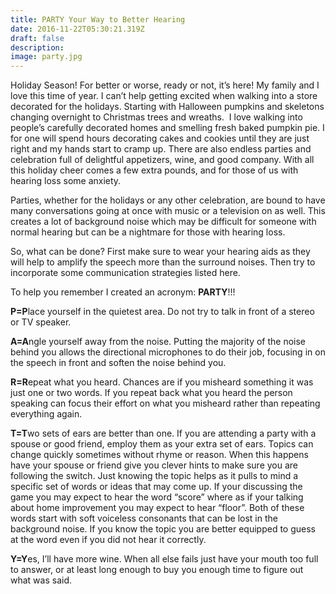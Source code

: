 ```yaml
---
title: PARTY Your Way to Better Hearing
date: 2016-11-22T05:30:21.319Z
draft: false
description:
image: party.jpg
---
```


<!--StartFragment-->

Holiday Season! For better or worse, ready or not, it’s here! My family and I love this time of year. I can’t help getting excited when walking into a store decorated for the holidays. Starting with Halloween pumpkins and skeletons changing overnight to Christmas trees and wreaths.  I love walking into people’s carefully decorated homes and smelling fresh baked pumpkin pie. I for one will spend hours decorating cakes and cookies until they are just right and my hands start to cramp up. There are also endless parties and celebration full of delightful appetizers, wine, and good company. With all this holiday cheer comes a few extra pounds, and for those of us with hearing loss some anxiety.

Parties, whether for the holidays or any other celebration, are bound to have many conversations going at once with music or a television on as well. This creates a lot of background noise which may be difficult for someone with normal hearing but can be a nightmare for those with hearing loss.

So, what can be done? First make sure to wear your hearing aids as they will help to amplify the speech more than the surround noises. Then try to incorporate some communication strategies listed here.

To help you remember I created an acronym: **PARTY**!!!

**P=P**lace yourself in the quietest area. Do not try to talk in front of a stereo or TV speaker.

**A=A**ngle yourself away from the noise. Putting the majority of the noise behind you allows the directional microphones to do their job, focusing in on the speech in front and soften the noise behind you.

**R=R**epeat what you heard. Chances are if you misheard something it was just one or two words. If you repeat back what you heard the person speaking can focus their effort on what you misheard rather than repeating everything again.

**T=T**wo sets of ears are better than one. If you are attending a party with a spouse or good friend, employ them as your extra set of ears. Topics can change quickly sometimes without rhyme or reason. When this happens have your spouse or friend give you clever hints to make sure you are following the switch. Just knowing the topic helps as it pulls to mind a specific set of words or ideas that may come up. If your discussing the game you may expect to hear the word “score” where as if your talking about home improvement you may expect to hear “floor”. Both of these words start with soft voiceless consonants that can be lost in the background noise. If you know the topic you are better equipped to guess at the word even if you did not hear it correctly.

**Y=Y**es, I’ll have more wine. When all else fails just have your mouth too full to answer, or at least long enough to buy you enough time to figure out what was said.

<!--EndFragment-->
